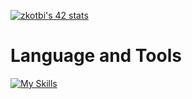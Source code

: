 <a href="https://github.com/oakoudad/badge42"><img src="https://badge.mediaplus.ma/darkblue/zkotbi" alt="zkotbi's 42 stats" /></a>
# Language and Tools
[![My Skills](https://skillicons.dev/icons?i=c,cpp,git,ai,ps,linux,neovim,vim,bash,css,html,js,ts,nodejs,figma,docker)](https://skillicons.dev)

